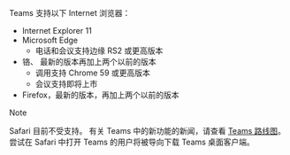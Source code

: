 Teams 支持以下 Internet 浏览器： 
- Internet Explorer 11
- Microsoft Edge
  - 电话和会议支持边缘 RS2 或更高版本
- 铬、 最新的版本再加上两个以前的版本
  - 调用支持 Chrome 59 或更高版本
  - 会议支持即将上市
- Firefox，最新的版本，再加上两个以前的版本

> [!NOTE]
> Safari 目前不受支持。 有关 Teams 中的新功能的新闻，请查看 [Teams 路线图](http://aka.ms/TeamsRoadmap)。 尝试在 Safari 中打开 Teams 的用户将被导向下载 Teams 桌面客户端。